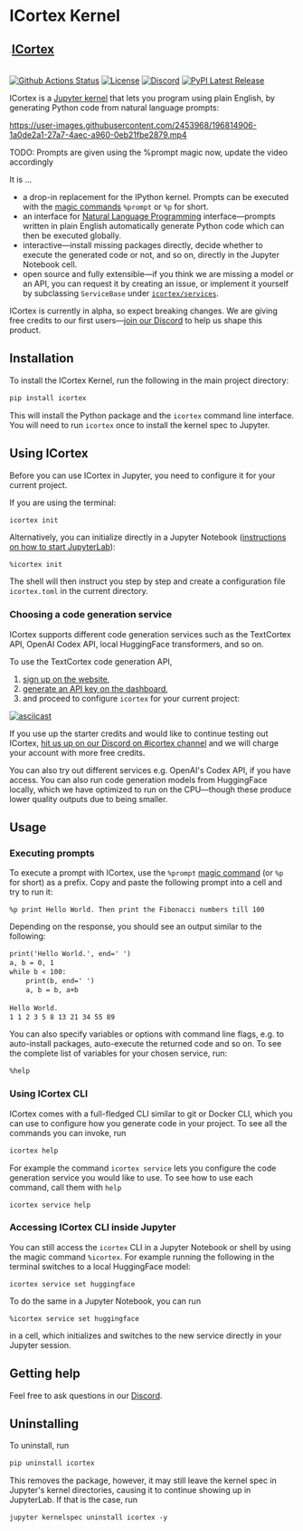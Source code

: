 # ICortex Kernel

<p align="center">
    <a href="https://icortex.ai/"><h2><img width="4rem" src="https://raw.githubusercontent.com/textcortex/icortex/main/icortex/kernel/icortex/logo-svg.svg">ICortex</h2></a>
    <br />
    <a href="https://github.com/textcortex/icortex/workflows/Build/badge.svg"><img src="https://github.com/textcortex/icortex/workflows/Build/badge.svg" alt="Github Actions Status"></a>
    <a href="https://github.com/textcortex/icortex/blob/main/LICENSE"><img src="https://img.shields.io/github/license/textcortex/icortex.svg?color=blue" alt="License"></a>
    <a href="https://discord.textcortex.com/"><img src="https://img.shields.io/discord/997173529235685471.svg?label=discord&color=yellow&logo=discord" alt="Discord"></a>
    <a href="https://pypi.org/project/icortex/"><img src="https://img.shields.io/pypi/v/icortex.svg?style=flat&logo=pypi" alt="PyPI Latest Release"></a>
</p>

ICortex is a [Jupyter kernel](https://jupyter-client.readthedocs.io/en/latest/kernels.html) that lets you program using plain English, by generating Python code from natural language prompts:

https://user-images.githubusercontent.com/2453968/196814906-1a0de2a1-27a7-4aec-a960-0eb21fbe2879.mp4

TODO: Prompts are given using the %prompt magic now, update the video accordingly

It is ...

- a drop-in replacement for the IPython kernel. Prompts can be executed with the [magic commands](https://ipython.readthedocs.io/en/stable/interactive/magics.html) `%prompt` or `%p` for short.
- an interface for [Natural Language Programming](https://en.wikipedia.org/wiki/Natural-language_programming) interface—prompts written in plain English automatically generate Python code which can then be executed globally.
- interactive—install missing packages directly, decide whether to execute the generated code or not, and so on, directly in the Jupyter Notebook cell.
- open source and fully extensible—if you think we are missing a model or an API, you can request it by creating an issue, or implement it yourself by subclassing `ServiceBase` under [`icortex/services`](icortex/services).

ICortex is currently in alpha, so expect breaking changes. We are giving free credits to our first users—[join our Discord](https://discord.textcortex.com/) to help us shape this product.

## Installation

To install the ICortex Kernel, run the following in the main project directory:

```sh
pip install icortex
```

This will install the Python package and the `icortex` command line interface. You will need to run `icortex` once to install the kernel spec to Jupyter.

## Using ICortex

Before you can use ICortex in Jupyter, you need to configure it for your current project.

If you are using the terminal:

```bash
icortex init
```

Alternatively, you can initialize directly in a Jupyter Notebook ([instructions on how to start JupyterLab](https://jupyterlab.readthedocs.io/en/stable/getting_started/starting.html)):

```
%icortex init
```

The shell will then instruct you step by step and create a configuration file `icortex.toml` in the current directory.

### Choosing a code generation service

ICortex supports different code generation services such as the TextCortex API, OpenAI Codex API, local HuggingFace transformers, and so on.

To use the TextCortex code generation API,

1. [sign up on the website](https://app.textcortex.com/user/signup),
2. [generate an API key on the dashboard](https://app.textcortex.com/user/dashboard/settings/api-key),
3. and proceed to configure `icortex` for your current project:

[![asciicast](https://asciinema.org/a/sTU1EaGFfi3jdSV8Ih7vulsfT.svg)](https://asciinema.org/a/sTU1EaGFfi3jdSV8Ih7vulsfT)

If you use up the starter credits and would like to continue testing out ICortex, [hit us up on our Discord on #icortex channel](https://discord.textcortex.com) and we will charge your account with more free credits.

You can also try out different services e.g. OpenAI's Codex API, if you have access. You can also run code generation models from HuggingFace locally, which we have optimized to run on the CPU—though these produce lower quality outputs due to being smaller.

## Usage

### Executing prompts

To execute a prompt with ICortex, use the `%prompt` [magic command](https://ipython.readthedocs.io/en/stable/interactive/magics.html) (or `%p` for short) as a prefix. Copy and paste the following prompt into a cell and try to run it:

```
%p print Hello World. Then print the Fibonacci numbers till 100
```

Depending on the response, you should see an output similar to the following:

```
print('Hello World.', end=' ')
a, b = 0, 1
while b < 100:
    print(b, end=' ')
    a, b = b, a+b

Hello World.
1 1 2 3 5 8 13 21 34 55 89
```

You can also specify variables or options with command line flags, e.g. to auto-install packages, auto-execute the returned code and so on. To see the complete list of variables for your chosen service, run:

```
%help
```

### Using ICortex CLI

ICortex comes with a full-fledged CLI similar to git or Docker CLI, which you can use to configure how you generate code in your project. To see all the commands you can invoke, run

```sh
icortex help
```

For example the command `icortex service` lets you configure the code generation service you would like to use. To see how to use each command, call them with `help`

```
icortex service help
```

### Accessing ICortex CLI inside Jupyter

You can still access the `icortex` CLI in a Jupyter Notebook or shell by using the magic command `%icortex`. For example running the following in the terminal switches to a local HuggingFace model:

```
icortex service set huggingface
```

To do the same in a Jupyter Notebook, you can run

```
%icortex service set huggingface
```

in a cell, which initializes and switches to the new service directly in your Jupyter session.

## Getting help

Feel free to ask questions in our [Discord](https://discord.textcortex.com/).

## Uninstalling

To uninstall, run

```bash
pip uninstall icortex
```

This removes the package, however, it may still leave the kernel spec in Jupyter's kernel directories, causing it to continue showing up in JupyterLab. If that is the case, run

```
jupyter kernelspec uninstall icortex -y
```
